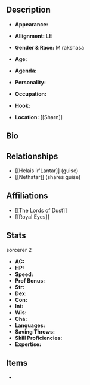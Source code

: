 ## Description
- **Appearance:** 

- **Allignment:** LE

- **Gender & Race:** M rakshasa

- **Age:** 

- **Agenda:** 

- **Personality:** 

- **Occupation:** 

- **Hook:** 

- **Location:** [[Sharn]]

## Bio


## Relationships
- [[Helais ir'Lantar]] (guise)
- [[Nethatar]] (shares guise)

## Affiliations
- [[The Lords of Dust]]
- [[Royal Eyes]]

## Stats
sorcerer 2
- **AC:** 
- **HP:** 
- **Speed:** 
- **Prof Bonus:** 
- **Str:** 
- **Dex:** 
- **Con:** 
- **Int:** 
- **Wis:** 
- **Cha:** 
- **Languages:** 
- **Saving Throws:** 
- **Skill Proficiencies:** 
- **Expertise:** 


## Items
- 
